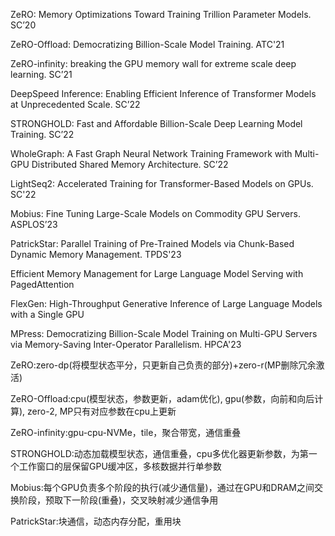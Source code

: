 ZeRO: Memory Optimizations Toward Training Trillion Parameter Models. SC’20

ZeRO-Offload: Democratizing Billion-Scale Model Training. ATC'21

ZeRO-infinity: breaking the GPU memory wall for extreme scale deep learning. SC’21

DeepSpeed Inference: Enabling Efficient Inference of Transformer Models at Unprecedented Scale. SC’22

STRONGHOLD: Fast and Affordable Billion-Scale Deep Learning Model Training. SC’22

WholeGraph: A Fast Graph Neural Network Training Framework with Multi-GPU Distributed Shared Memory Architecture. SC’22

LightSeq2: Accelerated Training for Transformer-Based Models on GPUs. SC'22

Mobius: Fine Tuning Large-Scale Models on Commodity GPU Servers. ASPLOS’23

PatrickStar: Parallel Training of Pre-Trained Models via Chunk-Based Dynamic Memory Management. TPDS'23

Efficient Memory Management for Large Language Model Serving with PagedAttention

FlexGen: High-Throughput Generative Inference of Large Language Models with a Single GPU

MPress: Democratizing Billion-Scale Model Training on Multi-GPU Servers via Memory-Saving Inter-Operator Parallelism. HPCA'23



ZeRO:zero-dp(将模型状态平分，只更新自己负责的部分)+zero-r(MP删除冗余激活)

ZeRO-Offload:cpu(模型状态，参数更新，adam优化), gpu(参数，向前和向后计算), zero-2, MP只有对应参数在cpu上更新

ZeRO-infinity:gpu-cpu-NVMe，tile，聚合带宽，通信重叠

STRONGHOLD:动态加载模型状态，通信重叠，cpu多优化器更新参数，为第一个工作窗口的层保留GPU缓冲区，多核数据并行单参数

Mobius:每个GPU负责多个阶段的执行(减少通信量)，通过在GPU和DRAM之间交换阶段，预取下一阶段(重叠)，交叉映射减少通信争用

PatrickStar:块通信，动态内存分配，重用块